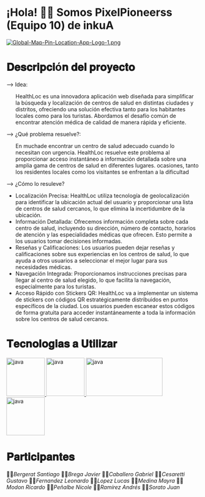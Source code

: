 # ¡Hola! 👋🏻 Somos PixelPioneerss (Equipo 10) de inkuA
[![Global-Map-Pin-Location-App-Logo-1.png](https://i.postimg.cc/7PnTJHfj/Global-Map-Pin-Location-App-Logo-1.png)](https://postimg.cc/yWWNwzhT)
<h1> 𝐃𝐞𝐬𝐜𝐫𝐢𝐩𝐜𝐢ó𝐧 𝐝𝐞𝐥 𝐩𝐫𝐨𝐲𝐞𝐜𝐭𝐨 </h1>
--> Idea: 
<ul>
HealthLoc es una innovadora aplicación web diseñada para simplificar la búsqueda y localización de centros de salud en distintas ciudades y distritos, ofreciendo una solución efectiva tanto para los habitantes locales como para los turistas. Abordamos el desafío común de encontrar atención médica de calidad de manera rápida y eficiente.
</ul>
--> ¿Qué problema resuelve?:
<ul>
En muchade encontrar un centro de salud adecuado cuando lo necesitan con urgencia. HealthLoc resuelve este problema al proporcionar acceso instantáneo a información detallada sobre una amplia gama de centros de salud en diferentes lugares. ocasiones, tanto los residentes locales como los visitantes se enfrentan a la dificultad
</ul>
--> ¿Cómo lo resuleve?
<ul>
  <li>Localización Precisa: HealthLoc utiliza tecnología de geolocalización para identificar la ubicación actual del usuario y proporcionar una lista de centros de salud cercanos, lo que elimina la incertidumbre de la ubicación.</li>
  <li>Información Detallada: Ofrecemos información completa sobre cada centro de salud, incluyendo su dirección, número de contacto, horarios de atención y las especialidades médicas que ofrecen. Esto permite a los usuarios tomar decisiones informadas.</li>
  <li>Reseñas y Calificaciones: Los usuarios pueden dejar reseñas y calificaciones sobre sus experiencias en los centros de salud, lo que ayuda a otros usuarios a seleccionar el mejor lugar para sus necesidades médicas.</li>
  <li>Navegación Integrada: Proporcionamos instrucciones precisas para llegar al centro de salud elegido, lo que facilita la navegación, especialmente para los turistas.</li>
  <li>Acceso Rápido con Stickers QR: HealthLoc va a implementar un sistema de stickers con códigos QR estratégicamente distribuidos en puntos específicos de la ciudad. Los usuarios pueden escanear estos códigos de forma gratuita para acceder instantáneamente a toda la información sobre los centros de salud cercanos.</li>
</ul>

<h1> 𝐓𝐞𝐜𝐧𝐨𝐥𝐨𝐠𝐢𝐚𝐬 𝐚 𝐔𝐭𝐢𝐥𝐢𝐳𝐚𝐫</h1>
 <a href="https://lenguajejs.com" target="_blank" rel="noreferrer">
            <img src="https://cdn.icon-icons.com/icons2/2107/PNG/512/file_type_js_official_icon_130509.png" alt="java" width="100" height="100"/>
        </a>
        <a href="https://nodejs.org/es" target="_blank" rel="noreferrer">
            <img src="https://cdn.icon-icons.com/icons2/2107/PNG/512/file_type_node_icon_130301.png" alt="java" width="100" height="100"/>
        </a>
        <a href="https://www.mysql.com/" target="_blank" rel="noreferrer">
            <img src="https://cdn.icon-icons.com/icons2/2699/PNG/512/mysql_official_logo_icon_169938.png" alt="java" width="200" height="100"/>
        </a>
        <a href="https://www.google.com/" target="_blank" rel="noreferrer">
            <img src="https://cdn.icon-icons.com/icons2/2631/PNG/512/google_maps_new_logo_icon_159147.png" alt="java" width="100" height="100"/>
        </a>
 <h1>𝐏𝐚𝐫𝐭𝐢𝐜𝐢𝐩𝐚𝐧𝐭𝐞𝐬</h1>

👨‍💻*Bergerat Santiago*
👨‍💻*Brega Javier* 
👨‍💻*Caballero Gabriel* 
👨‍💻*Cesaretti Gustavo* 
👨‍💻*Fernandez Leonardo* 
👨‍💻*Lopez Lucas* 
👨‍💻*Medina Mayra* 
👨‍💻*Modon Ricardo*
👨‍💻*Peñalbe Nicole* 
👨‍💻*Ramírez Andrés* 
👨‍💻*Sorato Juan* 



